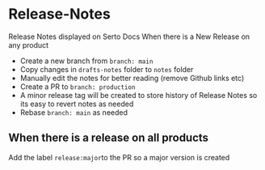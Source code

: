 # Release-Notes

Release Notes displayed on Serto Docs
When there is a New Release on any product 

- Create a new branch from `branch: main` 
- Copy changes in `drafts-notes` folder to `notes` folder 
- Manually edit the notes for better reading (remove Github links etc) 
- Create a PR to `branch: production`
- A minor release tag will be created to store history of Release Notes so its easy to revert notes as needed
- Rebase `branch: main` as needed

## When there is a release on all products
Add the label `release:major`to the PR so a major version is created
